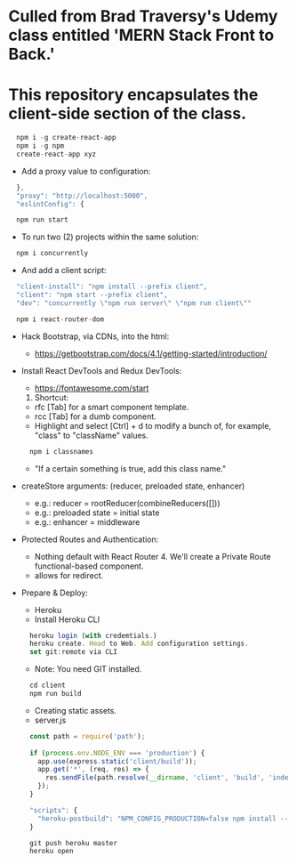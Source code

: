 # Culled from Brad Traversy's Udemy class entitled 'MERN Stack Front to Back.'
# This repository encapsulates the client-side section of the class.

```javascript
  npm i -g create-react-app
  npm i -g npm
  create-react-app xyz
```
- Add a proxy value to configuration:
```javascript
  },
  "proxy": "http://localhost:5000",
  "eslintConfig": {
```
```javascript
  npm run start
```
- To run two (2) projects within the same solution:
```javascript
  npm i concurrently
```
- And add a client script:
```javascript
  "client-install": "npm install --prefix client",
  "client": "npm start --prefix client",
  "dev": "concurrently \"npm run server\" \"npm run client\""
```

```javascript
  npm i react-router-dom
```

- Hack Bootstrap, via CDNs, into the html:
  - https://getbootstrap.com/docs/4.1/getting-started/introduction/

- Install React DevTools and Redux DevTools:
  - https://fontawesome.com/start
  1. Shortcut:
  - rfc [Tab] for a smart component template.
  - rcc [Tab] for a dumb component.
  - Highlight and select [Ctrl] + d to modify a bunch of, for example, "class" to "className" values.
  ```javascript
    npm i classnames
  ```
  - "If a certain something is true, add this class name."

- createStore arguments: (reducer, preloaded state, enhancer)
  - e.g.: reducer = rootReducer(combineReducers([]))
  - e.g.: preloaded state = initial state
  - e.g.: enhancer = middleware

- Protected Routes and Authentication:
  - Nothing default with React Router 4. We'll create a Private Route functional-based component.
  - <Switch> allows for redirect.

- Prepare & Deploy:
  - Heroku
  - Install Heroku CLI
  ```javascript
    heroku login (with credemtials.)
    heroku create. Head to Web. Add configuration settings.
    set git:remote via CLI 
  ```
  - Note: You need GIT installed.
  ```javascript
    cd client
    npm run build
  ```
  - Creating static assets.
  - server.js
  ```javascript
    const path = require('path');
    
    if (process.env.NODE_ENV === 'production') {
      app.use(express.static('client/build'));
      app.get('*', (req, res) => {
        res.sendFile(path.resolve(__dirname, 'client', 'build', 'index.html'));
      });
    }

    "scripts": {
      "heroku-postbuild": "NPM_CONFIG_PRODUCTION=false npm install --prefix client && npm run build --prefix client"
    }
  ```

  ```javascript
    git push heroku master
    heroku open
  ```